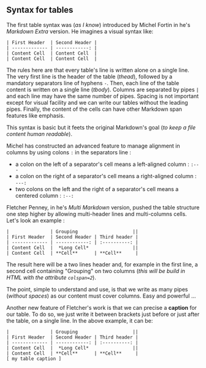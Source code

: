 ## Syntax for tables

The first table syntax was (*as I know*) introduced by Michel Fortin in he's *Markdown Extra* version. He imagines a visual syntax like:

    | First Header  | Second Header |
    | ------------- | ------------: |
    | Content Cell  | Content Cell  |
    | Content Cell  | Content Cell  |

The rules here are that every table's line is written alone on a single line. The very first line is the header of the table (*thead*), followed by a mandatory separators line of hyphens `-`. Then, each line of the table content is written on a single line (*tbody*). Columns are separated by pipes `|` and each line may have the same number of pipes. Spacing is not important except for visual facility and we can write our tables without the leading pipes. Finally, the content of the cells can have other Markdown span features like emphasis.

This syntax is basic but it feets the original Markdown's goal (*to keep a file content human readable*).

Michel has constructed an advanced feature to manage alignment in columns by using colons `:` in the separators line :

- a colon on the left of a separator's cell means a left-aligned column : `:---`
- a colon on the right of a separator's cell means a right-aligned column : `---:`
- two colons on the left and the right of a separator's cell means a centered column : `:--:`

Fletcher Penney, in he's *Multi Markdown* version, pushed the table structure one step higher by allowing multi-header lines and multi-columns cells. Let's look an example :

    |               | Grouping                    ||
    | First Header  | Second Header | Third header |
    | ------------- | ------------: | :----------: |
    | Content Cell  |  *Long Cell*                ||
    | Content Cell  | **Cell**      | **Cell**     |

The result here will be a two lines header and, for example in the first line, a second cell containing "Grouping" on two columns (*this will be build in HTML with the attribute `colspan=2`*).

The point, simple to understand and use, is that we write as many pipes (*without spaces*) as our content must cover columns. Easy and powerful ...

Another new feature of Fletcher's work is that we can precise a **caption** for our table. To do so, we just write it between brackets just before or just after the table, on a single line. In the above example, it can be:

    |               | Grouping                    ||
    | First Header  | Second Header | Third header |
    | ------------- | ------------: | :----------: |
    | Content Cell  |  *Long Cell*                ||
    | Content Cell  | **Cell**      | **Cell**     |
    [ my table caption ]

